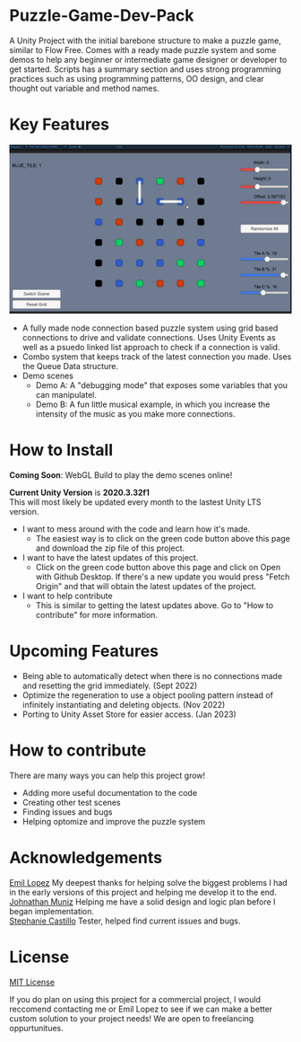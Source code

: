 # Puzzle-Game-Dev-Pack
A Unity Project with the initial barebone structure to make a puzzle game, similar to Flow Free. Comes with a ready made puzzle system and some demos to help
any beginner or intermediate game designer or developer to get started. Scripts has a summary section and uses strong programming practices such as using 
programming patterns, OO design, and clear thought out variable and method names. 

# Key Features 

![puzzle demonstration](https://github.com/pistolPeterson/Puzzle-Game-Dev-Pack-Repo/blob/main/MD%20Resources/puzzle%20system%20demo%20for%20git%202.gif)


- A fully made node connection based puzzle system using grid based connections to drive and validate connections. 
Uses Unity Events as well as a psuedo linked list approach to check if a connection is valid.
- Combo system that keeps track of the latest connection you made. Uses the Queue Data structure. 
- Demo scenes
	- Demo A: A "debugging mode" that exposes some variables that you can manipulatel. 
	- Demo B: A fun little musical example, in which you increase the intensity of the music as you make more connections.



# How to Install 

**Coming Soon**: WebGL Build to play the demo scenes online! 

**Current Unity Version** is **2020.3.32f1**  
This will most likely be updated every month to the lastest Unity LTS version.

- I want to mess around with the code and learn how it's made. 
	- The easiest way is to click on the green code button above this page and download the zip file of this project. 
- I want to have the latest updates of this project. 
	- Click on the green code button above this page and click on Open with Github Desktop. If there's a new update you would press "Fetch Origin" and that will obtain the latest updates of the project.
- I want to help contribute 
	- This is similar to getting the latest updates above. Go to "How to contribute" for more information.


# Upcoming Features 
- Being able to automatically detect when there is no connections made and resetting the grid immediately. (Sept 2022)
- Optimize the regeneration to use a object pooling pattern instead of infinitely instantiating and deleting objects. (Nov 2022)
- Porting to Unity Asset Store for easier access. (Jan 2023)


# How to contribute 
There are many ways you can help this project grow! 
- Adding more useful documentation to the code 
- Creating other test scenes
- Finding issues and bugs
- Helping optomize and improve the puzzle system



# Acknowledgements 
[Emil Lopez](https://github.com/JadeEmperor400) My deepest thanks for helping solve the biggest problems I had in the early versions of this project and helping me develop it to the end.  
[Johnathan Muniz](https://github.com/Jo-Mu) Helping me have a solid design and logic plan before I began implementation.  
[Stephanie Castillo](https://github.com/StailloG) Tester, helped find current issues and bugs.  


# License 
[MIT License](https://choosealicense.com/licenses/mit/)

If you do plan on using this project for a commercial project, I would reccomend contacting me or Emil Lopez to see if we can make a better custom solution to your project needs! We are open to freelancing oppurtunitues.

